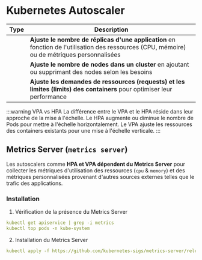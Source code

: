 # Kubernetes Autoscaler

| Type | Description |
|------|-------------|
| <KubernetesIcon icon='/clusters/learning/kubernetes/icons/hpa.svg' label='Horizontal Pod Autoscaler (HPA)' :width='45' :height='45' /> | **Ajuste le nombre de réplicas d'une application** en fonction de l'utilisation des ressources (CPU, mémoire) ou de métriques personnalisées |
| <KubernetesIcon icon='/clusters/learning/kubernetes/icons/ca.png' label='Cluster Autoscaler (CA)' :width='45' :height='45' /> | **Ajuste le nombre de nodes dans un cluster** en ajoutant ou supprimant des nodes selon les besoins |
| <KubernetesIcon icon='/clusters/learning/kubernetes/icons/vpa.svg' label='Vertical Pod Autoscaler (VPA)' :width='45' :height='45' /> | **Ajuste les demandes de ressources (requests) et les limites (limits) des containers** pour optimiser leur performance |

:::warning VPA vs HPA
La différence entre le VPA et le HPA réside dans leur approche de la mise à l'échelle. Le HPA augmente ou diminue le nombre de Pods pour mettre à l'échelle horizontalement. Le VPA ajuste les ressources des containers existants pour une mise à l'échelle verticale.
:::

## Metrics Server (`metrics server`)

Les autoscalers comme **HPA et VPA dépendent du Metrics Server** pour collecter les métriques d'utilisation des ressources (`cpu` & `memory`) et des métriques personnalisées provenant d'autres sources externes telles que le trafic des applications.

### Installation

1. Vérification de la présence du Metrics Server

```yaml
kubectl get apiservice | grep -i metrics
kubectl top pods -n kube-system
```

2. Installation du Metrics Server

```yaml
kubectl apply -f https://github.com/kubernetes-sigs/metrics-server/releases/latest/download/components.yaml
```